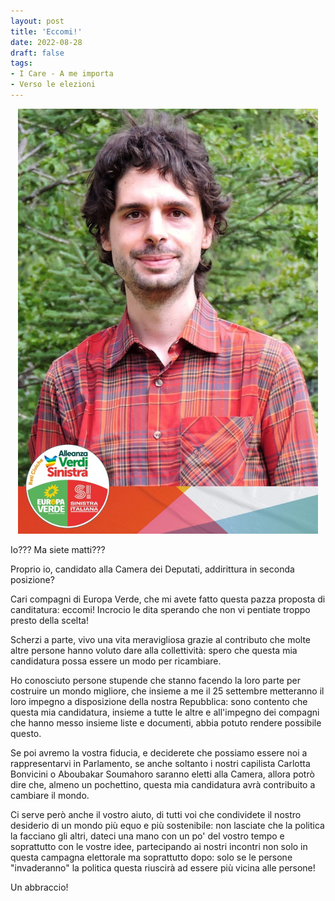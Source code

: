 ```yaml
---
layout: post
title: 'Eccomi!'
date: 2022-08-28
draft: false
tags: 
- I Care - A me importa
- Verso le elezioni
---
```


<div class="figura" style="text-align: center">
    <img src="/assets/foto_elezioni.jpg" alt= "Io in versione candidato" style="width: 480px;" />
</div>

Io??? Ma siete matti???

Proprio io, candidato alla Camera dei Deputati, addirittura in seconda posizione?

Cari compagni di Europa Verde, che mi avete fatto questa pazza proposta di canditatura: eccomi! Incrocio le dita sperando che non vi pentiate troppo presto della scelta!

Scherzi a parte, vivo una vita meravigliosa grazie al contributo che molte altre persone hanno voluto dare alla collettività: spero che questa mia candidatura possa essere un modo per ricambiare.

Ho conosciuto persone stupende che stanno facendo la loro parte per costruire un mondo migliore, che insieme a me il 25 settembre metteranno il loro impegno a disposizione della nostra Repubblica: sono contento che questa mia candidatura, insieme a tutte le altre e all'impegno dei compagni che hanno messo insieme liste e documenti, abbia potuto rendere possibile questo.

Se poi avremo la vostra fiducia, e deciderete che possiamo essere noi a rappresentarvi in Parlamento, se anche soltanto i nostri capilista Carlotta Bonvicini o Aboubakar Soumahoro saranno eletti alla Camera, allora potrò dire che, almeno un pochettino, questa mia candidatura avrà contribuito a cambiare il mondo.

Ci serve però anche il vostro aiuto, di tutti voi che condividete il nostro desiderio di un mondo più equo e più sostenibile: non lasciate che la politica la facciano gli altri, dateci una mano con un po' del vostro tempo e soprattutto con le vostre idee, partecipando ai nostri incontri non solo in questa campagna elettorale ma soprattutto dopo: solo se le persone "invaderanno" la politica questa riuscirà ad essere più vicina alle persone!

Un abbraccio!